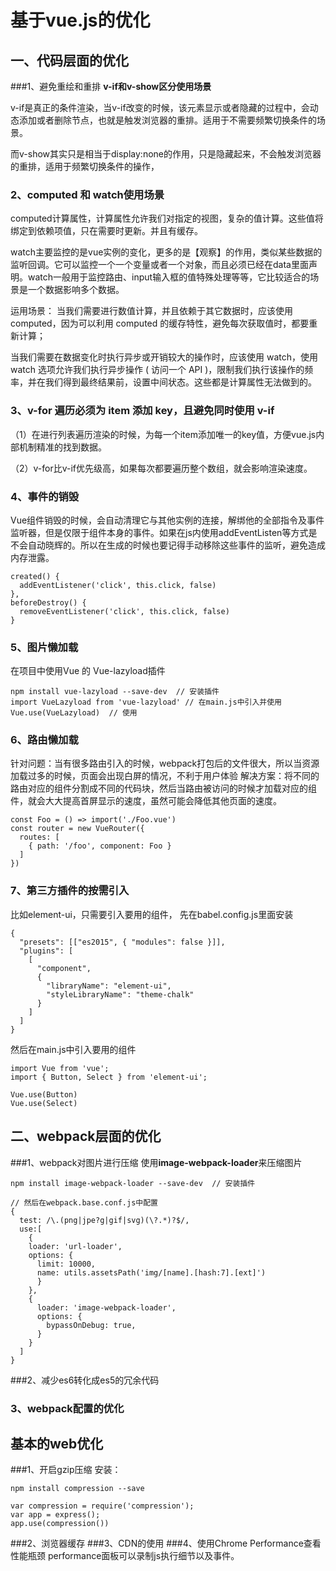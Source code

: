 # 基于vue.js的优化

## 一、代码层面的优化

###1、避免重绘和重排
**v-if和v-show区分使用场景**

v-if是真正的条件渲染，当v-if改变的时候，该元素显示或者隐藏的过程中，会动态添加或者删除节点，也就是触发浏览器的重排。适用于不需要频繁切换条件的场景。

而v-show其实只是相当于display:none的作用，只是隐藏起来，不会触发浏览器的重排，适用于频繁切换条件的操作，

### 2、computed 和 watch使用场景
computed计算属性，计算属性允许我们对指定的视图，复杂的值计算。这些值将绑定到依赖项值，只在需要时更新。并且有缓存。

watch主要监控的是vue实例的变化，更多的是【观察】的作用，类似某些数据的监听回调。它可以监控一个一个变量或者一个对象，而且必须已经在data里面声明。watch一般用于监控路由、input输入框的值特殊处理等等，它比较适合的场景是一个数据影响多个数据。

运用场景：
当我们需要进行数值计算，并且依赖于其它数据时，应该使用 computed，因为可以利用 computed 的缓存特性，避免每次获取值时，都要重新计算；

当我们需要在数据变化时执行异步或开销较大的操作时，应该使用 watch，使用 watch 选项允许我们执行异步操作 ( 访问一个 API )，限制我们执行该操作的频率，并在我们得到最终结果前，设置中间状态。这些都是计算属性无法做到的。
### 3、v-for 遍历必须为 item 添加 key，且避免同时使用 v-if
（1）在进行列表遍历渲染的时候，为每一个item添加唯一的key值，方便vue.js内部机制精准的找到数据。

（2）v-for比v-if优先级高，如果每次都要遍历整个数组，就会影响渲染速度。

### 4、事件的销毁
Vue组件销毁的时候，会自动清理它与其他实例的连接，解绑他的全部指令及事件监听器，但是仅限于组件本身的事件。如果在js内使用addEventListen等方式是不会自动晓辉的。所以在生成的时候也要记得手动移除这些事件的监听，避免造成内存泄露。

```
created() {
  addEventListener('click', this.click, false)
},
beforeDestroy() {
  removeEventListener('click', this.click, false)
}
```

### 5、图片懒加载
在项目中使用Vue 的 Vue-lazyload插件
```
npm install vue-lazyload --save-dev  // 安装插件
import VueLazyload from 'vue-lazyload' // 在main.js中引入并使用
Vue.use(VueLazyload)  // 使用
```

### 6、路由懒加载
针对问题：当有很多路由引入的时候，webpack打包后的文件很大，所以当资源加载过多的时候，页面会出现白屏的情况，不利于用户体验
解决方案：将不同的路由对应的组件分割成不同的代码块，然后当路由被访问的时候才加载对应的组件，就会大大提高首屏显示的速度，虽然可能会降低其他页面的速度。
```
const Foo = () => import('./Foo.vue')
const router = new VueRouter({
  routes: [
    { path: '/foo', component: Foo }
  ]
})

```
### 7、第三方插件的按需引入
比如element-ui，只需要引入要用的组件，
先在babel.config.js里面安装
```
{
  "presets": [["es2015", { "modules": false }]],
  "plugins": [
    [
      "component",
      {
        "libraryName": "element-ui",
        "styleLibraryName": "theme-chalk"
      }
    ]
  ]
}

```
然后在main.js中引入要用的组件
```
import Vue from 'vue';
import { Button, Select } from 'element-ui';

Vue.use(Button)
Vue.use(Select)

```
## 二、webpack层面的优化
###1、webpack对图片进行压缩
使用**image-webpack-loader**来压缩图片
```
npm install image-webpack-loader --save-dev  // 安装插件

// 然后在webpack.base.conf.js中配置
{
  test: /\.(png|jpe?g|gif|svg)(\?.*)?$/,
  use:[
    {
    loader: 'url-loader',
    options: {
      limit: 10000,
      name: utils.assetsPath('img/[name].[hash:7].[ext]')
      }
    },
    {
      loader: 'image-webpack-loader',
      options: {
        bypassOnDebug: true,
      }
    }
  ]
}

```
###2、减少es6转化成es5的冗余代码

### 3、webpack配置的优化
## 基本的web优化

###1、开启gzip压缩
安装：
```
npm install compression --save
```
```
var compression = require('compression');
var app = express();
app.use(compression())
```

###2、浏览器缓存
###3、CDN的使用
###4、使用Chrome Performance查看性能瓶颈
performance面板可以录制js执行细节以及事件。